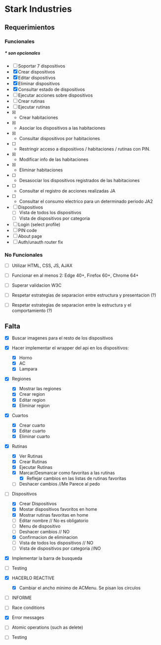 # Stark Industries
## Requerimientos
### Funcionales
##### * son opcionales
- [ ] Soportar 7 dispositivos
- [x] Crear dispositivos
- [x] Editar dispositivos
- [x] Eliminar dispositivos
- [x] Consultar estado de dispositivos
- [ ] Ejecutar acciones sobre dispositivos
- [ ] Crear rutinas
- [ ] Ejecutar rutinas
- [x] * Crear habitaciones
- [x] * Asociar los dispositivos a las habitaciones
- [x] * Consultar dispositivos por habitaciones
- [ ] * Restringir acceso a dispositivos / habitaciones / rutinas con PIN.
- [x] * Modificar info de las habitaciones
- [x] * Eliminar habitaciones
- [ ] * Desasociar los dispositivos registrados de las habitaciones
- [ ] * Consultar el registro de acciones realizadas JA
- [ ] * Consultar el consumo electrico para un determinado periodo JA2
- [ ] Dispositivos
  - [ ] Vista de todos los dispositivos
  - [ ] Vista de dispositivos por categoria
- [ ] Login (select profile)
- [ ] PIN code
- [ ] About page
- [ ] Auth/unauth router fix
  
### No Funcionales
- [ ] Utilizar HTML, CSS, JS, AJAX
- [ ] Funcionar en al menos 2: Edge 40+, Firefox 60+, Chrome 64+
- [ ]  Superar validacion W3C
- [ ]  Respetar estrategias de separacion entre estructura y presentacion (?)
- [ ]  Respetar estrategias de separacion entre la estructura y el comportamiento (?)



## Falta

- [x] Buscar imagenes para el resto de los dispositivos
- [x] Hacer implementar el wrapper del api en los dispositivos:
  - [x] Horno
  - [x] AC
  - [x] Lampara
- [x] Regiones
  - [x] Mostrar las regiones
  - [x] Crear region
  - [x] Editar region
  - [x] Eliminar region
- [x] Cuartos
  - [x] Crear cuarto
  - [x] Editar cuarto
  - [x] Eliminar cuarto
- [x] Rutinas
  - [x] Ver Rutinas
  - [x] Crear Rutinas
  - [x] Ejecutar Rutinas
  - [x] Marcar/Desmarcar como favoritas a las rutinas
    -[x] Reflejar cambios en las listas de rutinas favoritas  
  - [ ] Deshacer cambios //Me Parece al pedo
- [ ] Dispositivos
  - [x] Crear Dispositivos
  - [x] Mostar dispositivos favoritos en home
  - [x] Mostrar rutinas favoritas en home
  - [ ] Editar nombre // No es obligatorio
  - [ ] Menu de dispositivo             
  - [ ] Deshacer cambios                // NO
  - [x] Confirmacion de eliminacion
  - [ ] Vista de todos los dispositivos // NO
  - [ ] Vista de dispositivos por categoria //NO
- [x] Implementar la barra de busqueda
- [ ] Testing
- [x] HACERLO REACTIVE
    -[x] Cambiar el ancho minimo de ACMenu. Se pisan los circulos
- [ ] INFORME
- [ ] Race conditions
- [x] Error messages
- [ ] Atomic operations (such as delete)
- [ ] Testing

